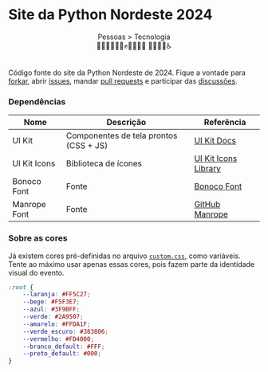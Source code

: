 # Site da Python Nordeste 2024

<div align="center">
    <span>Pessoas > Tecnologia</span><br/>
    <span>✊🏿✊🏾✊🏽✊✊🏼✊🏻 🏳️‍🌈🏳️‍⚧️♿</span>
</div><br/>

Código fonte do site da Python Nordeste de 2024. Fique a vontade para [forkar](https://github.com/pythonNordeste/pyne2024/fork), abrir [issues](https://github.com/pythonNordeste/pyne2024/issues), mandar [pull requests](https://github.com/pythonNordeste/pyne2024/pulls) e participar das [discussões](https://github.com/pythonNordeste/pyne2024/issues).

### Dependências

| Nome | Descrição | Referência |
|-|-|-|
| UI Kit | Componentes de tela prontos (CSS + JS) | [UI Kit Docs](https://getuikit.com/docs/introduction) |
| UI Kit Icons | Biblioteca de ícones | [UI Kit Icons Library](https://getuikit.com/docs/icon#library) |
| Bonoco Font | Fonte | [Bonoco Font](https://www.dafont.com/bonoco.font) |
| Manrope Font | Fonte | [GitHub Manrope](https://github.com/sharanda/manrope) |

### Sobre as cores

Já existem cores pré-definidas no arquivo [`custom.css`](assets/css/custom.css), como variáveis. Tente ao máximo usar apenas essas cores, pois fazem parte da identidade visual do evento.

```css
:root { 
    --laranja: #FF5C27;
    --bege: #F5F3E7;
    --azul: #3F9BFF;
    --verde: #2A9507;
    --amarelo: #FFDA1F;
    --verde_escuro: #383806;
    --vermelho: #FD4000;
    --branco_default: #FFF;
    --preto_default: #000;
}
```